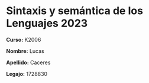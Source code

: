 # Sintaxis y semántica de los Lenguajes 2023

 **Curso:** K2006

 **Nombre:** Lucas

 **Apellido:** Caceres

 **Legajo:** 1728830
